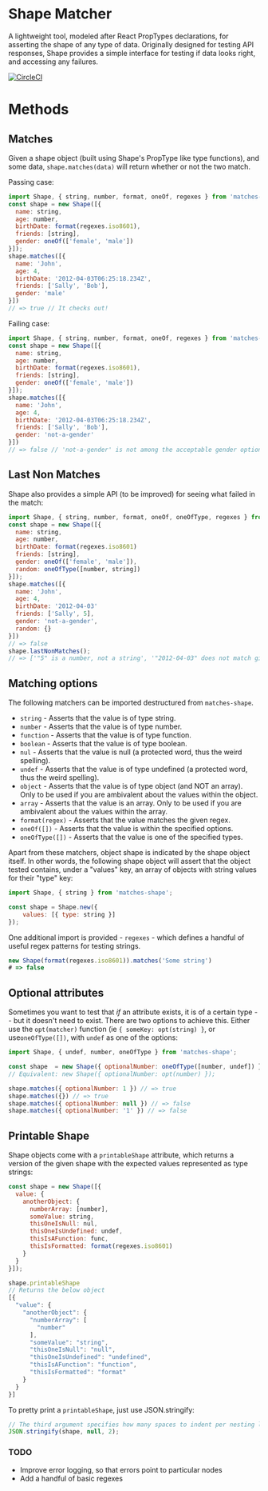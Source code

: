 # Shape Matcher

A lightweight tool, modeled after React PropTypes declarations, for asserting the shape of any type of data. Originally designed for testing API responses, Shape provides a simple interface for testing if data looks right, and accessing any failures.

[![CircleCI](https://circleci.com/gh/sashafklein/shape.svg?style=svg&circle-token=cde994ece9d01489331c05301ebbff918bebcd7c)](https://circleci.com/gh/sashafklein/shape)

# Methods

## Matches

Given a shape object (built using Shape's PropType like type functions), and some data, `shape.matches(data)` will return whether or not the two match.

Passing case:

```js
import Shape, { string, number, format, oneOf, regexes } from 'matches-shape';
const shape = new Shape([{
  name: string,
  age: number,
  birthDate: format(regexes.iso8601),
  friends: [string],
  gender: oneOf(['female', 'male'])
}]);
shape.matches([{
  name: 'John',
  age: 4,
  birthDate: '2012-04-03T06:25:18.234Z',
  friends: ['Sally', 'Bob'],
  gender: 'male'
}])
// => true // It checks out!
```

Failing case:

```js
import Shape, { string, number, format, oneOf, regexes } from 'matches-shape';
const shape = new Shape([{
  name: string,
  age: number,
  birthDate: format(regexes.iso8601),
  friends: [string],
  gender: oneOf(['female', 'male'])
}]);
shape.matches([{
  name: 'John',
  age: 4,
  birthDate: '2012-04-03T06:25:18.234Z',
  friends: ['Sally', 'Bob'],
  gender: 'not-a-gender'
}])
// => false // 'not-a-gender' is not among the acceptable gender options
```

## Last Non Matches

Shape also provides a simple API (to be improved) for seeing what failed in the match:

```js
import Shape, { string, number, format, oneOf, oneOfType, regexes } from 'matches-shape';
const shape = new Shape([{
  name: string,
  age: number,
  birthDate: format(regexes.iso8601)
  friends: [string],
  gender: oneOf(['female', 'male']),
  random: oneOfType([number, string])
}]);
shape.matches([{
  name: 'John',
  age: 4,
  birthDate: '2012-04-03'
  friends: ['Sally', 5],
  gender: 'not-a-gender',
  random: {}
}])
// => false
shape.lastNonMatches();
// => ['"5" is a number, not a string', '"2012-04-03" does not match given regex', '"not-a-gender" is not within the specified array', '{} is an object, which is not among the specified types']
```

## Matching options

The following matchers can be imported destructured from `matches-shape`.

- `string` - Asserts that the value is of type string.
- `number` - Asserts that the value is of type number.
- `function` - Asserts that the value is of type function.
- `boolean` - Asserts that the value is of type boolean.
- `nul` - Asserts that the value is null (a protected word, thus the weird spelling).
- `undef` - Asserts that the value is of type undefined (a protected word, thus the weird spelling).
- `object` - Asserts that the value is of type object (and NOT an array). Only to be used if you are ambivalent about the values within the object.
- `array` - Asserts that the value is an array. Only to be used if you are ambivalent about the values within the array.
- `format(regex)` - Asserts that the value matches the given regex.
- `oneOf([])` - Asserts that the value is within the specified options.
- `oneOfType([])` - Asserts that the value is one of the specified types.

Apart from these matchers, object shape is indicated by the shape object itself. In other words, the following shape object will assert that the object tested contains, under a "values" key, an array of objects with string values for their "type" key:

```js
import Shape, { string } from 'matches-shape';

const shape = Shape.new({
    values: [{ type: string }]
});
```

One additional import is provided - `regexes` - which defines a handful of useful regex patterns for testing strings.

```js
new Shape(format(regexes.iso8601)).matches('Some string')
# => false
```

## Optional attributes

Sometimes you want to test that *if* an attribute exists, it is of a certain type -- but it doesn't need to exist. There are two options to achieve this. Either use the `opt(matcher)` function (ie `{ someKey: opt(string) }`, or use`oneOfType([])`, with `undef` as one of the options:

```js
import Shape, { undef, number, oneOfType } from 'matches-shape';

const shape  = new Shape({ optionalNumber: oneOfType([number, undef]) });
// Equivalent: new Shape({ optionalNumber: opt(number) });

shape.matches({ optionalNumber: 1 }) // => true
shape.matches({}) // => true
shape.matches({ optionalNumber: null }) // => false
shape.matches({ optionalNumber: '1' }) // => false
```

## Printable Shape

Shape objects come with a `printableShape` attribute, which returns a version of the given shape with the expected values represented as type strings:

```js
const shape = new Shape([{
  value: {
    anotherObject: {
      numberArray: [number],
      someValue: string,
      thisOneIsNull: nul,
      thisOneIsUndefined: undef,
      thisIsAFunction: func,
      thisIsFormatted: format(regexes.iso8601)
    }
  }
}]);

shape.printableShape
// Returns the below object
[{
  "value": {
    "anotherObject": {
      "numberArray": [
        "number"
      ],
      "someValue": "string",
      "thisOneIsNull": "null",
      "thisOneIsUndefined": "undefined",
      "thisIsAFunction": "function",
      "thisIsFormatted": "format"
    }
  }
}]
```

To pretty print a `printableShape`, just use JSON.stringify:

```js
// The third argument specifies how many spaces to indent per nesting level
JSON.stringify(shape, null, 2);
```

### TODO

- Improve error logging, so that errors point to particular nodes
- Add a handful of basic regexes
